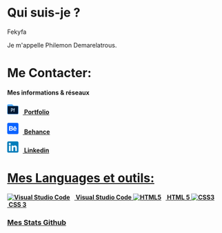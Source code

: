 
<h1>Qui suis-je ?</h1>

<p>Fekyfa</p>

<p>Je m'appelle Philemon Demarelatrous.</p>

<h1> Me Contacter:</h1>

<h4>Mes informations & réseaux<h4>
<a href="https://drive.google.com/drive/folders/1kTi0uwh_8ks48a5p9bjvG0xMaf-EsW6T?usp=sharing"><img alt="Site Web" width="26px" src="portfolio.svg" style="padding-right:10px;"/><span>&nbsp;Portfolio</span>
<br></br>
<a href="https://www.behance.net/fekyfaofficial"><img alt="Behance" width="26px" src="behance.svg" style="padding-right:10px;"/><span>&nbsp;Behance</span>

<a href="https://www.linkedin.com/in/philemon-demarelatrous-4490b7213/"><img alt="Linkedin" width="26px" src="linkedin.svg" style="padding-right:10px;"/><span>&nbsp;Linkedin</span>

<h1>Mes Languages et outils:</h1>


<img alt="Visual Studio Code" width="26px" src="https://cdn.jsdelivr.net/gh/devicons/devicon/icons/vscode/vscode-original.svg" style="padding-right:10px;" /><span>&nbsp;Visual Studio Code</span>
<img alt="HTML5" width="26px" src="https://cdn.jsdelivr.net/gh/devicons/devicon/icons/html5/html5-original.svg" style="padding-right:10px;" /><span>&nbsp;HTML 5</span>
<img alt="CSS3" width="26px" src="https://cdn.jsdelivr.net/gh/devicons/devicon/icons/css3/css3-original.svg" style="padding-right:10px;" /><span>&nbsp;CSS 3</span>


<h3>Mes Stats Github</h3>
